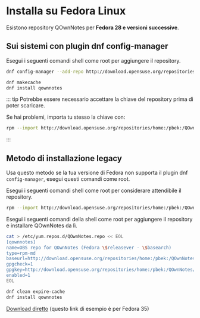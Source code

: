 # Installa su Fedora Linux

Esistono repository QOwnNotes per **Fedora 28 e versioni successive**.

## Sui sistemi con plugin dnf config-manager

Esegui i seguenti comandi shell come root per aggiungere il repository.

```bash
dnf config-manager --add-repo http://download.opensuse.org/repositories/home:/pbek:/QOwnNotes/Fedora_\$releasever/

dnf makecache
dnf install qownnotes
```

::: tip
Potrebbe essere necessario accettare la chiave del repository prima di poter scaricare.

Se hai problemi, importa tu stesso la chiave con:

```bash
rpm --import http://download.opensuse.org/repositories/home:/pbek:/QOwnNotes/Fedora_35/repodata/repomd.xml.key
```
:::

## Metodo di installazione legacy

Usa questo metodo se la tua versione di Fedora non supporta il plugin dnf `config-manager`, esegui questi comandi come root.

Esegui i seguenti comandi shell come root per considerare attendibile il repository.

```bash
rpm --import http://download.opensuse.org/repositories/home:/pbek:/QOwnNotes/Fedora_35/repodata/repomd.xml.key
```

Esegui i seguenti comandi della shell come root per aggiungere il repository e installare QOwnNotes da lì.

```bash
cat > /etc/yum.repos.d/QOwnNotes.repo << EOL
[qownnotes]
name=OBS repo for QOwnNotes (Fedora \$releasever - \$basearch)
type=rpm-md
baseurl=http://download.opensuse.org/repositories/home:/pbek:/QOwnNotes/Fedora_\$releasever/
gpgcheck=1
gpgkey=http://download.opensuse.org/repositories/home:/pbek:/QOwnNotes/Fedora_\$releasever/repodata/repomd.xml.key
enabled=1
EOL

dnf clean expire-cache
dnf install qownnotes
```

[Download diretto](https://download.opensuse.org/repositories/home:/pbek:/QOwnNotes/Fedora_35) (questo link di esempio è per Fedora 35)
